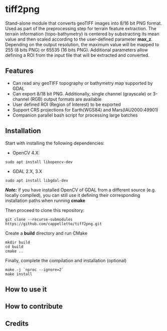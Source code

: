 # tiff2png
Stand-alone module that converts geoTIFF images into 8/16 bit PNG format. Used as part of the preprocessing step for terrain feature extraction. The terrain information (topo-bathymetry) is centered by substracting its mean value and then scaled according to the user-defined parameter __max_z__. Depending on the output resolution, the maximum value will be mapped to 255 (8 bits PNG) or 65535 (16 bits PNG). Additional parameters allow defining a ROI from the input file that will be extracted and converted.

## Features
* Can read any geoTIFF topography or bathymetry map supported by GDAL
* Can export 8/18 bit PNG. Additionally, single channel (grayscale) or 3-channel (RGB) output formats are available
* User defined ROI (Region of Interest) to be exported
* Support CRS projections for Earth(WGS84) and Mars(IAU2000:49901)
* Companion parallel bash script for processing large batches 
## Installation
Start with installing the following dependencies:

* OpenCV 4.X: 
```
sudo apt install libopencv-dev
```

* GDAL 2.X, 3.X
```
sudo apt install libgdal-dev
```
___Note:___ if you have installed OpenCV of GDAL from a different source (e.g. locally compiled), you can still use it defining their corresponding installation paths when running __cmake__

Then proceed to clone this repository:

```
git clone --recurse-submodules https://github.com/cappelletto/tiff2png.git
```

Create a __build__ directory and run CMake
```
mkdir build
cd build
cmake ..
```
Finally, complete the compilation and installation (optional)

```
make -j `nproc --ignore=2`
make install
```

## How to use it

## How to contribute

## Credits


